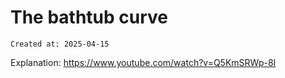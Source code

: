 # The bathtub curve

```
Created at: 2025-04-15
```

Explanation:
https://www.youtube.com/watch?v=Q5KmSRWp-8I

